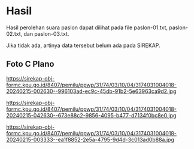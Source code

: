 # Hasil

Hasil perolehan suara paslon dapat dilihat pada file paslon-01.txt, paslon-02.txt, dan paslon-03.txt.

Jika tidak ada, artinya data tersebut belum ada pada SIREKAP.

## Foto C Plano

https://sirekap-obj-formc.kpu.go.id/8407/pemilu/ppwp/31/74/03/10/04/3174031004018-20240215-002630--996103ad-ec9c-45db-91b2-5e63963ca9d2.jpg

https://sirekap-obj-formc.kpu.go.id/8407/pemilu/ppwp/31/74/03/10/04/3174031004018-20240215-042630--673e88c2-9856-4095-b477-d7134f0bc8e0.jpg

https://sirekap-obj-formc.kpu.go.id/8407/pemilu/ppwp/31/74/03/10/04/3174031004018-20240215-003333--ea1f8852-2e5a-4795-9d4d-3c013ad0b88a.jpg

